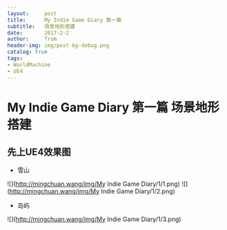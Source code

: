 ```yaml
---
layout:     post
title:      My Indie Game Diary 第一篇
subtitle:   场景地形搭建
date:       2017-2-2
author:     Trum
header-img: img/post-bg-debug.png
catalog: true
tags:
- WorldMachine
- UE4
---
```


# My Indie Game Diary 第一篇 场景地形搭建
## 先上UE4效果图

- 雪山

![](http://mingchuan.wang/img/My Indie Game Diary/1/1.png)
![](http://mingchuan.wang/img/My Indie Game Diary/1/2.png)

- 岛屿

![](http://mingchuan.wang/img/My Indie Game Diary/1/3.png)


